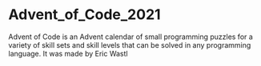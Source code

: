 # Advent_of_Code_2021
Advent of Code is an Advent calendar of small programming puzzles for a variety of skill sets and skill levels that can be solved in any programming language. It was made by Eric Wastl

